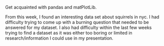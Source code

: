 Get acquainted with pandas and matPlotLib.

From this week, I found an interesting data set about squirrels in nyc. I had difficulty trying to come up with a burning question that needed to be answered for my dataset. I also had difficulty within the last few weeks trying to find a dataset as it was either too boring or limited in research/information I could use in my presentation.
